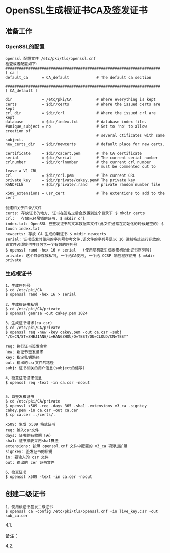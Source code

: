 # OpenSSL生成根证书CA及签发证书

## 准备工作

### OpenSSL的配置
    
    openssl 配置文件 /etc/pki/tls/openssl.cnf
    检查或者配置如下:
    ####################################################################
    [ ca ]
    default_ca      = CA_default            # The default ca section
    
    ####################################################################
    [ CA_default ]
    
    dir             = /etc/pki/CA           # Where everything is kept
    certs           = $dir/certs            # Where the issued certs are kept
    crl_dir         = $dir/crl              # Where the issued crl are kept
    database        = $dir/index.txt        # database index file.
    #unique_subject = no                    # Set to 'no' to allow creation of
                                            # several ctificates with same subject.
    new_certs_dir   = $dir/newcerts         # default place for new certs.
    
    certificate     = $dir/cacert.pem       # The CA certificate
    serial          = $dir/serial           # The current serial number
    crlnumber       = $dir/crlnumber        # the current crl number
                                            # must be commented out to leave a V1 CRL
    crl             = $dir/crl.pem          # The current CRL
    private_key     = $dir/private/cakey.pem# The private key
    RANDFILE        = $dir/private/.rand    # private random number file
    
    x509_extensions = usr_cert              # The extentions to add to the cert
    
    创建相关子目录/文件
    certs: 存放证书的地方, 证书在签名之后会放置到这个目录下 $ mkdir certs
    crl:   存放已经吊销的证书. $ mkdir crl
    index.txt: OpenSSL 已签发证书的文本数据库文件(此文件通常在初始化的时候是空的) $ touch index.txt
    newcerts: 存放 CA 生成的新证书 $ mkdir newcerts
    serial: 证书签发时使用的序列号参考文件,该文件的序列号是以 16 进制格式进行存放的, 该文件必须提供并且包含一个有效的序列号 
    $ openssl rand -hex 16 > serial   (使用随机数生成器来初始化证书序列号)
    private: 这个目录存放私钥, 一个给CA使用, 一个给 OCSP 响应程序使用 $ mkdir private
    
### 生成根证书
    
    1、生成序列号
    $ cd /etc/pki/CA
    $ openssl rand -hex 16 > serial
    
    2、生成根证书私钥
    $ cd /etc/pki/CA/private
    $ openssl genrsa -out cakey.pem 1024
    
    3、生成证书请求(ca.csr)
    $ cd /etc/pki/CA/private
    $ openssl req -new -key cakey.pem -out ca.csr -subj "/C=CN/ST=ZHEJIANG/L=HANGZHOU/O=TEST/OU=CLOUD/CN=TEST"
    
    req: 执行证书签发命令
    new: 新证书签发请求
    key: 指定私钥路径
    out: 输出的csr文件的路径
    subj: 证书相关的用户信息(subject的缩写)
    
    4、检查证书请求信息
    $ openssl req -text -in ca.csr -noout


    5、自签发根证书
    $ cd /etc/pki/CA/private
    $ openssl x509 -req -days 365 -sha1 -extensions v3_ca -signkey cakey.pem -in ca.csr -out ca.cer
    $ cp ca.cer ../certs/.
        
    x509: 生成 x509 格式证书
    req: 输入csr文件
    days: 证书的有效期（天）
    sha1: 证书摘要采用sha1算法
    extensions: 按照 openssl.cnf 文件中配置的 v3_ca 项添加扩展
    signkey: 签发证书的私钥
    in: 要输入的 csr 文件
    out: 输出的 cer 证书文件
    
    6、检查证书
    $ openssl x509 -text -in ca.cer -noout

##  创建二级证书
    
    1、使用根证书签发二级证书
    $ openssl ca -config /etc/pki/tls/openssl.cnf -in live_key.csr -out sub_ca.cer


4.1.

备注：

4.2.



